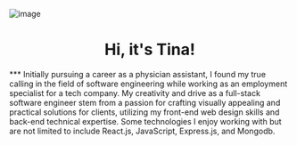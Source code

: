 ![image](https://i.imgur.com/J8j0YoK.jpg)
<h1 align='center'> Hi, it's Tina!</h1>
***
Initially pursuing a career as a physician assistant, I found my true calling in the field of software engineering while working as an employment specialist for a tech company. My creativity and drive as a full-stack software engineer stem from a passion for crafting visually appealing and practical solutions for clients, utilizing my front-end web design skills and back-end technical expertise. Some technologies I enjoy working with but are not limited to include React.js, JavaScript, Express.js, and Mongodb. 


